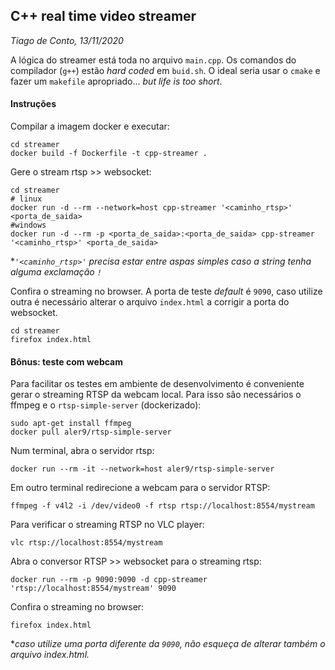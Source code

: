## C++ real time video streamer
*Tiago de Conto, 13/11/2020*

A lógica do streamer está toda no arquivo `main.cpp`. Os comandos do compilador (`g++`) estão *hard coded* em `buid.sh`. O ideal seria usar o `cmake` e fazer um `makefile` apropriado... *but life is too short*.   

#### Instruções

Compilar a imagem docker e executar:
```
cd streamer
docker build -f Dockerfile -t cpp-streamer .
```

Gere o stream rtsp >> websocket:
```
cd streamer
# linux
docker run -d --rm --network=host cpp-streamer '<caminho_rtsp>' <porta_de_saida>
#windows
docker run -d --rm -p <porta_de_saida>:<porta_de_saida> cpp-streamer '<caminho_rtsp>' <porta_de_saida>
```
**`'<caminho_rtsp>'` precisa estar entre aspas simples caso a string tenha alguma exclamação `!`*

Confira o streaming no browser. A porta de teste *default* é `9090`, caso utilize outra é necessário alterar o arquivo `index.html` a corrigir a porta do websocket.
```
cd streamer
firefox index.html
```


#### Bônus: teste com webcam

Para facilitar os testes em ambiente de desenvolvimento é conveniente gerar o streaming RTSP da webcam local. Para isso são necessários o ffmpeg e o `rtsp-simple-server` (dockerizado):

```
sudo apt-get install ffmpeg
docker pull aler9/rtsp-simple-server
```

Num terminal, abra o servidor rtsp:
```
docker run --rm -it --network=host aler9/rtsp-simple-server
```

Em outro terminal redirecione a webcam para o servidor RTSP:
```
ffmpeg -f v4l2 -i /dev/video0 -f rtsp rtsp://localhost:8554/mystream
```

Para verificar o streaming RTSP no VLC player:
```
vlc rtsp://localhost:8554/mystream
```

Abra o conversor RTSP >> websocket para o streaming rtsp:
```
docker run --rm -p 9090:9090 -d cpp-streamer 'rtsp://localhost:8554/mystream' 9090
```

Confira o streaming no browser:
```
firefox index.html
```
**caso utilize uma porta diferente da `9090`, não esqueça de alterar também o arquivo index.html.*
